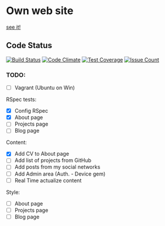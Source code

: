 # Own web site
[see it!](https://romasks.herokuapp.com/)

## Code Status

[![Build Status](https://travis-ci.org/romasks/romasks.svg?branch=dev)](https://travis-ci.org/romasks/romasks)
[![Code Climate](https://codeclimate.com/github/romasks/romasks/badges/gpa.svg)](https://codeclimate.com/github/romasks/romasks)
[![Test Coverage](https://codeclimate.com/github/romasks/romasks/badges/coverage.svg)](https://codeclimate.com/github/romasks/romasks/coverage)
[![Issue Count](https://codeclimate.com/github/romasks/romasks/badges/issue_count.svg)](https://codeclimate.com/github/romasks/romasks)

### TODO:

- [ ] Vagrant (Ubuntu on Win)

RSpec tests:
- [x] Config RSpec
- [x] About page
- [ ] Projects page
- [ ] Blog page

Content:
- [x] Add CV to About page
- [ ] Add list of projects from GitHub
- [ ] Add posts from my social networks
- [ ] Add Admin area (Auth. - Device gem)
- [ ] Real Time actualize content

Style:
- [ ] About page
- [ ] Projects page
- [ ] Blog page
